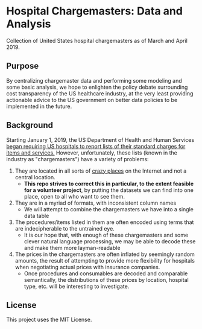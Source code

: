 # Hospital Chargemasters: Data and Analysis

Collection of United States hospital chargemasters as of March and April 2019.

## Purpose

By centralizing chargemaster data and performing some modeling and some basic analysis, we hope to enlighten the policy debate surrounding cost transparency of the US healthcare industry, at the very least providing actionable advice to the US government on better data policies to be implemented in the future.

## Background

Starting January 1, 2019, the US Department of Health and Human Services [began requiring US hospitals to report lists of their standard charges for items and services.](https://www.nytimes.com/2019/01/13/us/politics/hospital-prices-online.html) However, unfortunately, these lists (known in the industry as "chargemasters") have a variety of problems:

1. They are located in all sorts of [crazy places](https://qz.com/1518545/price-lists-for-the-115-biggest-us-hospitals-new-transparency-law/) on the Internet and not a central location. 
    * **This repo strives to correct this in particular, to the extent feasible for a volunteer project**, by putting the datasets we can find into one place, open to all who want to see them.
2. They are in a myriad of formats, with inconsistent column names
    * We will attempt to combine the chargemasters we have into a single data table
3. The procedures/items listed in them are often encoded using terms that are indecipherable to the untrained eye.
    * It is our hope that, with enough of these chargemasters and some clever natural language processing, we may be able to decode these and make them more layman-readable
4. The prices in the chargemasters are often inflated by seemingly random amounts, the result of attempting to provide more flexibility for hospitals when negotiating actual prices with insurance companies.
    * Once procedures and consumables are decoded and comparable semantically, the distributions of these prices by location, hospital type, etc. will be interesting to investigate.

## License

This project uses the MIT License.